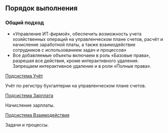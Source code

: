 ## Порядок выполнения

### Общий подход

* «Управление ИТ-фирмой», обеспечить возможность учета хозяйственных операций на управленческом плане счетов, расчёт и начисление заработной платы, а также взаимодействие сотрудников с использованием задач и процессов»
* Все добавляемые объекты включаем в роль «Базовые права», разрешая все действия, кроме интерактивного удаления. Запрещаем интерактивное удаление и в роли «Полные права».
 
 [Подсистема Учёт](%D0%A4%D0%B0%D0%B9%D0%BB%D1%8B%20%D0%B8%20%D0%BA%D0%B0%D1%80%D1%82%D0%B8%D0%BD%D0%BA%D0%B8/%D0%9F%D0%BE%D0%B4%D1%81%D0%B8%D1%81%D1%82%D0%B5%D0%BC%D0%B0%20%D0%A3%D1%87%D0%B5%D1%82.md)
  
 Учёт по регистру бухгалтерии на управленческом плане счетов.

 [Подсистема Зарплата](%D0%A4%D0%B0%D0%B9%D0%BB%D1%8B%20%D0%B8%20%D0%BA%D0%B0%D1%80%D1%82%D0%B8%D0%BD%D0%BA%D0%B8/%D0%9F%D0%BE%D0%B4%D1%81%D0%B8%D1%81%D1%82%D0%B5%D0%BC%D0%B0%20%D0%97%D1%80%D0%BF%D0%BB%D0%B0%D1%82%D0%B0.md)

  Начисление зарплаты.

 [Подсистема Взаимодействия](%D0%A4%D0%B0%D0%B9%D0%BB%D1%8B%20%D0%B8%20%D0%BA%D0%B0%D1%80%D1%82%D0%B8%D0%BD%D0%BA%D0%B8/%D0%9F%D0%BE%D0%B4%D1%81%D0%B8%D1%81%D1%82%D0%B5%D0%BC%D0%B0%20%D0%92%D0%B7%D0%B0%D0%B8%D0%BC%D0%BE%D0%B4%D0%B5%D0%B9%D1%81%D1%82%D0%B2%D0%B8%D0%B5.md)

Задачи и процессы. 